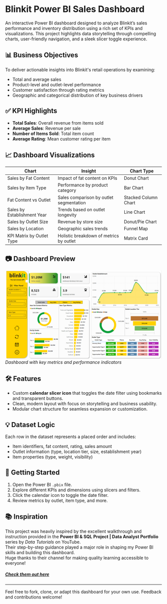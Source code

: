 # Blinkit Power BI Sales Dashboard

An interactive Power BI dashboard designed to analyze Blinkit’s sales performance and inventory distribution using a rich set of KPIs and visualizations. This project highlights data storytelling through compelling charts, user-friendly navigation, and a sleek slicer toggle experience.

## 📊 Business Objectives

To deliver actionable insights into Blinkit's retail operations by examining:
- Total and average sales
- Product-level and outlet-level performance
- Customer satisfaction through rating metrics
- Geographic and categorical distribution of key business drivers

## ✅ KPI Highlights

- **Total Sales**: Overall revenue from items sold
- **Average Sales**: Revenue per sale
- **Number of Items Sold**: Total item count
- **Average Rating**: Mean customer rating per item

## 📈 Dashboard Visualizations

| Chart | Insight | Chart Type |
|-------|---------|------------|
| Sales by Fat Content | Impact of fat content on KPIs | Donut Chart |
| Sales by Item Type | Performance by product category | Bar Chart |
| Fat Content vs Outlet | Sales comparison by outlet segmentation | Stacked Column Chart |
| Sales by Establishment Year | Trends based on outlet longevity | Line Chart |
| Sales by Outlet Size | Revenue by store size | Donut/Pie Chart |
| Sales by Location | Geographic sales trends | Funnel Map |
| KPI Matrix by Outlet Type | Holistic breakdown of metrics by outlet | Matrix Card |

## 📷 Dashboard Preview

![Home Dashboard](BlinkIT_Dashboard.png)  
*Dashboard with key metrics and performance indicators*

## 🛠 Features

- Custom **calendar slicer icon** that toggles the date filter using bookmarks and transparent buttons.
- Clean, modern layout with focus on storytelling and business usability.
- Modular chart structure for seamless expansion or customization.

## 💡 Dataset Logic

Each row in the dataset represents a placed order and includes:
- Item identifiers, fat content, rating, sales amount
- Outlet information (type, location tier, size, establishment year)
- Item properties (type, weight, visibility)

## 🚀 Getting Started

1. Open the Power BI `.pbix` file.
2. Explore different KPIs and dimensions using slicers and filters.
3. Click the calendar icon to toggle the date filter.
4. Review metrics by outlet, item type, and more.

## 📚 Inspiration

This project was heavily inspired by the excellent walkthrough and instruction provided in the **Power BI & SQL Project | Data Analyst Portfolio** series by *Data Tutorials* on YouTube.  
Their step-by-step guidance played a major role in shaping my Power BI skills and building this dashboard.  
Huge thanks to their channel for making quality learning accessible to everyone!

##### [Check them out here](https://www.youtube.com/@DataTutorials1)
---

Feel free to fork, clone, or adapt this dashboard for your own use. Feedback and contributions welcome!

